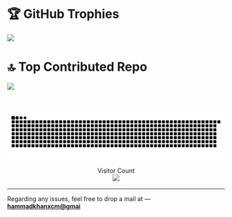 # 🏆 GitHub Trophies
![](https://github-profile-trophy.vercel.app/?username=hammadxcm&theme=darkhub&no-frame=false&no-bg=false&margin-w=4)



# 🔝 Top Contributed Repo
![](https://github-contributor-stats.vercel.app/api?username=hammadxcm&limit=5&theme=dark&combine_all_yearly_contributions=true)
<br/><br/><br/>

<img src="https://raw.githubusercontent.com/hammadxcm/hammadxcm/output/snake.svg" alt="Snake animation" />

<p align="center"> 
  Visitor Count<br>
  <img src="https://profile-counter.glitch.me/hammadxcm/count.svg" />
</p>

<hr>
<p align="left">


Regarding any issues, feel free to drop a mail at — <a href="mailto:hammadkhanxcm@gmail.com"><b>hammadkhanxcm@gmai